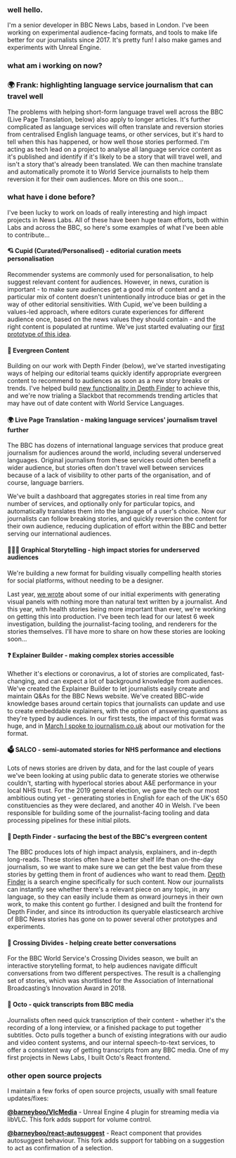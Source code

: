 ### well hello.

I'm a senior developer in BBC News Labs, based in London. I've been working on experimental audience-facing formats, and tools to make life better for our journalists since 2017. It's pretty fun! I also make games and experiments with Unreal Engine.

### what am i working on now?

### 🌍 Frank: highlighting language service journalism that can travel well

The problems with helping short-form language travel well across the BBC (Live Page Translation, below) also apply to longer articles. It's further complicated as language services will often translate and reversion stories from centralised English language teams, or other services, but it's hard to tell when this has happened, or how well those stories performed. I'm acting as tech lead on a project to analyse all language service content as it's published and identify if it's likely to be a story that will travel well, and isn't a story that's already been translated. We can then machine translate and automatically promote it to World Service journalists to help them reversion it for their own audiences. More on this one soon...

### what have i done before?

I've been lucky to work on loads of really interesting and high impact projects in News Labs. All of these have been huge team efforts, both within Labs and across the BBC, so here's some examples of what I've been able to contribute...

#### 💘 Cupid (Curated/Personalised) - editorial curation meets personalisation

Recommender systems are commonly used for personalisation, to help suggest relevant content for audiences. However, in news, curation is important - to make sure audiences get a good mix of content and a particular mix of content doesn't unintentionally introduce bias or get in the way of other editorial sensitivities. With Cupid, we've been building a values-led approach, where editors curate experiences for different audience once, based on the news values they should contain - and the right content is populated at runtime. We've just started evaluating our [first prototype of this idea](https://bbcnewslabs.co.uk/projects/cupid/).

#### 🌲 Evergreen Content

Building on our work with Depth Finder (below), we've started investigating ways of helping our editorial teams quickly identify appropriate evergreen content to recommend to audiences as soon as a new story breaks or trends. I've helped build [new functionality in Depth Finder](https://bbcnewslabs.co.uk/projects/evergreen-content/) to achieve this, and we're now trialing a Slackbot that recommends trending articles that may have out of date content with World Service Languages.

#### 🌍 Live Page Translation - making language services' journalism travel further

The BBC has dozens of international language services that produce great journalism for audiences around the world, including several underserved languages. Original journalism from these services could often benefit a wider audience, but stories often don't travel well between services because of a lack of visibility to other parts of the organisation, and of course, language barriers.

We've built a dashboard that aggregates stories in real time from any number of services, and optionally only for particular topics, and automatically translates them into the language of a user's choice. Now our journalists can follow breaking stories, and quickly reversion the content for their own audience, reducing duplication of effort within the BBC and better serving our international audiences.

#### 🦸🏼‍♂️ Graphical Storytelling - high impact stories for underserved audiences

We're building a new format for building visually compelling health stories for social platforms, without needing to be a designer.

Last year, [we wrote](https://bbcnewslabs.co.uk/news/2020/graphical-storytelling/) about some of our initial experiments with generating visual panels with nothing more than natural text written by a journalist. And this year, with health stories being more important than ever, we're working on getting this into production. I've been tech lead for our latest 6 week investigation, building the journalist-facing tooling, and renderers for the stories themselves. I'll have more to share on how these stories are looking soon...

#### ❓ Explainer Builder - making complex stories accessible

Whether it's elections or coronavirus, a lot of stories are complicated, fast-changing, and can expect a lot of background knowledge from audiences. We've created the Explainer Builder to let journalists easily create and maintain Q&As for the BBC News website. We've created BBC-wide knowledge bases around certain topics that journalists can update and use to create embeddable explainers, with the option of answering questions as they're typed by audiences. In our first tests, the impact of this format was huge, and in [March I spoke to journalism.co.uk](https://www.journalism.co.uk/news/bbc-news-experiments-with-explainer-feature-to-help-readers-make-sense-of-complex-stories/s2/a753374/) about our motivation for the format.

#### 🗳 SALCO - semi-automated stories for NHS performance and elections

Lots of news stories are driven by data, and for the last couple of years we've been looking at using public data to generate stories we otherwise couldn't, starting with hyperlocal stories about A&E performance in your local NHS trust. For the 2019 general election, we gave the tech our most ambitious outing yet - generating stories in English for each of the UK's 650 constituencies as they were declared, and another 40 in Welsh. I've been responsible for building some of the journalist-facing tooling and data processing pipelines for these initial pilots.

#### 🌊 Depth Finder - surfacing the best of the BBC's evergreen content

The BBC produces lots of high impact analysis, explainers, and in-depth long-reads. These stories often have a better shelf life than on-the-day journalism, so we want to make sure we can get the best value from these stories by getting them in front of audiences who want to read them. [Depth Finder](https://bbcnewslabs.co.uk/projects/depthfinder/) is a search engine specifically for such content. Now our journalists can instantly see whether there's a relevant piece on any topic, in any language, so they can easily include them as onward journeys in their own work, to make this content go further. I designed and built the frontend for Depth Finder, and since its introduction its queryable elasticsearch archive of BBC News stories has gone on to power several other prototypes and experiments.

#### 💬 Crossing Divides - helping create better conversations

For the BBC World Service's Crossing Divides season, we built an interactive storytelling format, to help audiences navigate difficult conversations from two different perspectives. The result is a challenging set of stories, which was shortlisted for the Association of International Broadcasting’s Innovation Award in 2018.

#### 🐙 Octo - quick transcripts from BBC media

Journalists often need quick transcription of their content - whether it's the recording of a long interview, or a finished package to put together subtitles. Octo pulls together a bunch of existing integrations with our audio and video content systems, and our internal speech-to-text services, to offer a consistent way of getting transcripts from any BBC media. One of my first projects in News Labs, I built Octo's React frontend.

### other open source projects

I maintain a few forks of open source projects, usually with small feature updates/fixes:

**[@barneyboo/VlcMedia](http://github.com/barneyboo/VlcMedia)** - Unreal Engine 4 plugin for streaming media via libVLC. This fork adds support for volume control.

**[@barneyboo/react-autosuggest](https://github.com/barneyboo/react-autosuggest)** - React component that provides autosuggest behaviour. This fork adds support for tabbing on a suggestion to act as confirmation of a selection.
